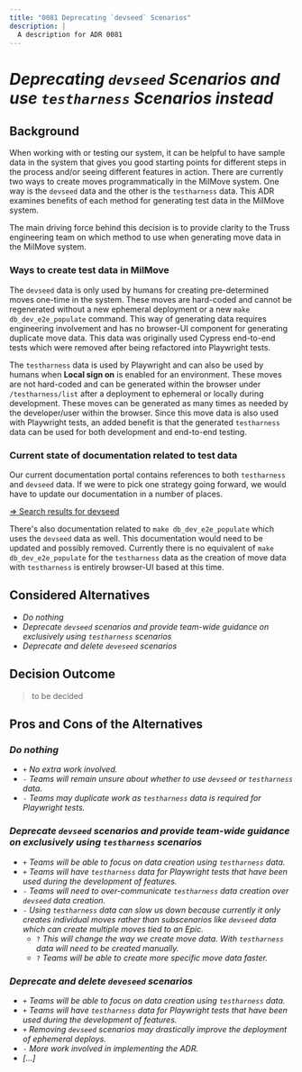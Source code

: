 ```yaml
---
title: "0081 Deprecating `devseed` Scenarios"
description: |
  A description for ADR 0081
---
```


# _Deprecating `devseed` Scenarios and use `testharness` Scenarios instead_

<!-- **User Story:** _[ticket/issue-number]_ optional -->

## Background

When working with or testing our system, it can be helpful to have sample data
in the system that gives you good starting points for different steps in the process
and/or seeing different features in action. There are currently two ways to create
moves programmatically in the MilMove system. One way is the `devseed` data and the
other is the `testharness` data. This ADR examines benefits of each method for
generating test data in the MilMove system.

The main driving force behind this decision is to provide clarity to the Truss
engineering team on which method to use when generating move data in the MilMove system.

### Ways to create test data in MilMove

The `devseed` data is only used by humans for creating pre-determined moves
one-time in the system. These moves are hard-coded and cannot be regenerated
without a new ephemeral deployment or a new `make db_dev_e2e_populate` command.
This way of generating data requires engineering involvement and has no
browser-UI component for generating duplicate move data. This data was
originally used Cypress end-to-end tests which were removed after being
refactored into Playwright tests.

The `testharness` data is used by Playwright and can also be used by humans when
**Local sign on** is enabled for an environment. These moves are not hard-coded
and can be generated within the browser under `/testharness/list` after a
deployment to ephemeral or locally during development. These moves can be
generated as many times as needed by the developer/user within the browser.
Since this move data is also used with Playwright tests, an added benefit is
that the generated `testharness` data can be used for both development and
end-to-end testing.

### Current state of documentation related to test data

Our current documentation portal contains references to both `testharness` and
`devseed` data. If we were to pick one strategy going forward, we would have to
update our documentation in a number of places.

[=> Search results for devseed](https://transcom.github.io/mymove-docs/search?q=devseed)

There's also documentation related to `make db_dev_e2e_populate` which uses the
`devseed` data as well. This documentation would need to be updated and possibly
removed. Currently there is no equivalent of `make db_dev_e2e_populate` for the
`testharness` data as the creation of move data with `testharness` is entirely
browser-UI based at this time.

## Considered Alternatives

- _Do nothing_
- _Deprecate `devseed` scenarios and provide team-wide guidance on exclusively
  using `testharness` scenarios_
- _Deprecate and delete `deveseed` scenarios_

## Decision Outcome

> to be decided

<!--
- Chosen Alternative: _[alternative 1]_
- _[justification. e.g., only alternative, which meets KO criterion decision driver | which resolves force | ... | comes out best (see below)]_
 optional -->

## Pros and Cons of the Alternatives <!-- optional -->

### _Do nothing_

- `+` _No extra work involved._
- `-` _Teams will remain unsure about whether to use `devseed` or `testharness`
  data._
- `-` _Teams may duplicate work as `testharness` data is required for Playwright
  tests._

### _Deprecate `devseed` scenarios and provide team-wide guidance on exclusively using `testharness` scenarios_

- `+` _Teams will be able to focus on data creation using `testharness` data._
- `+` _Teams will have `testharness` data for Playwright tests that have been
  used during the development of features._
- `-` _Teams will need to over-communicate `testharness` data creation over
  `devseed` data creation._
- `-` _Using `testharness` data can slow us down because currently it only
  creates individual moves rather than subscenarios like `devseed` data which
  can create multiple moves tied to an Epic._
  - `?` _This will change the way we create move data. With `testharness` data
    will need to be created manually._
  - `?` _Teams will be able to create more specific move data faster._

### _Deprecate and delete `deveseed` scenarios_

- `+` _Teams will be able to focus on data creation using `testharness` data._
- `+` _Teams will have `testharness` data for Playwright tests that have been
  used during the development of features._
- `+` _Removing `devseed` scenarios may drastically improve the deployment of ephemeral deploys._
- `-` _More work involved in implementing the ADR._
- _[...]_ <!-- numbers of pros and cons can vary -->
